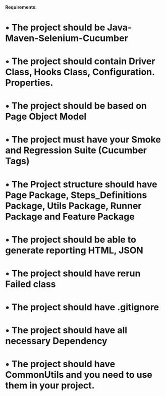 #### Requirements:
# •	The project should be Java-Maven-Selenium-Cucumber
# •	The project should contain Driver Class, Hooks Class, Configuration. Properties.
# •	The project should be based on Page Object Model
# •	The project must have your Smoke and Regression Suite (Cucumber Tags)
# •	The Project structure should have Page Package, Steps_Definitions Package, Utils Package, Runner Package and Feature Package
# •	The project should be able to generate reporting HTML, JSON
# •	The project should have rerun Failed class
# •	The project should have .gitignore
# •	The project should have all necessary Dependency
# •	The project should have CommonUtils and you need to use them in your project.